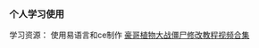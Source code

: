 ### 个人学习使用

学习资源：
使用易语言和ce制作
[豪哥植物大战僵尸修改教程视频合集](https://www.bilibili.com/video/BV1te4y1U7Jn/?p=7&vd_source=0f744f840e0cac682ed150d4d5489977)
